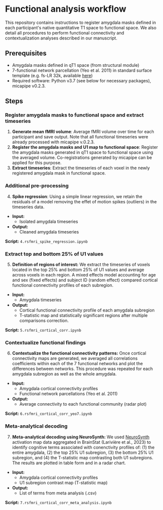# Functional analysis workflow

This repository contains instructions to register amygdala masks defined in each participant's native quantitative T1 space to functional space. We also detail all procedures to perform functional connectivity and contextualization analyses described in our manuscript.

## Prerequisites

- Amygdala masks defined in qT1 space (from structural module)
- 7-functional network parcellation (Yeo et al. 2011) in standard surface template (e.g. fs-LR 32k, available [here](https://github.com/ThomasYeoLab/CBIG)) 
- Required software: Python v3.7 (see below for necessary packages), micapipe v0.2.3.

## Steps

### Register amygdala masks to functional space and extract timeseries

1. **Generate mean fMRI volume**: Average fMRI volume over time for each participant and save output. Note that all functional timeseries were already processed with micapipe v.0.2.3. 
2. **Register the amygdala masks and U1 map to functional space**: Register the amygdala masks generated in qT1 space to functional space using the averaged volume. Co-registrations generated by micapipe can be applied for this purpose.
3. **Extract timeseries**: Extract the timeseries of each voxel in the newly registered amygdala mask in functional space.

### Additional pre-processing

4. **Spike regression**: Using a simple linear regression, we retain the residuals of a model removing the effet of motion spikes (outliers) in the timeseries data. 

- **Input:** 
  - Isolated amygdala timeseries
- **Output:** 
  - Cleaned amygdala timeseries

**Script:** `4.rsfmri_spike_regression.ipynb`

### Extract top and bottom 25% of U1 values

5. **Definition of regions of interest:** We extract the timeseries of voxels located in the top 25% and bottom 25% of U1 values and average across voxels in each region. A mixed effects model accounting for age and sex (fixed effects) and subject ID (random effect) compared cortical functional connectivity profiles of each subregion.

- **Input:** 
  - Amygdala timeseries
- **Output:** 
  - Cortical functional connectivity profile of each amygdala subregion
  - T-statistic map and statistically significant regions after multiple comparisons correction. 
  
**Script:** `5.rsfmri_cortical_corr.ipynb`

### Contextualize functional findings

6. **Contextualize the functional connectivity patterns:** Once cortical connectivity maps are generated, we averaged all correlations coefficients within each of the 7 functional networks and plot the differences between networks. This procedure was repeated for each amygdala subregion as well as the whole amygdala. 

- **Input:** 
  - Amygdala cortical connectivity profiles
  - Functional network parcellations (Yeo et al. 2011)
- **Output:** 
  - Average connectivity to each functional community (radar plot)
  
**Script:** `6.rsfmri_cortical_corr_yeo7.ipynb`

### Meta-analytical decoding 

7. **Meta-analytical decoding using NeuroSynth:** We used [NeuroSynth](https://neurosynth.org/) activation map data aggregated in BrainStat (Larivière et al., 2023) to identify cognitive terms associated with conenctivity profiles of: (1) the entire amygdala, (2) the top 25% U1 subregion, (3) the bottom 25% U1 subregion, and (4) the T-statistic map contrasting both U1 subregions. The results are plotted in table form and in a radar chart.

- **Input:** 
  - Amygdala cortical connectivity profiles
  - U1 subregion contrast map (T-statistic map)
- **Output:** 
  - List of terms from meta analysis (.csv)
  
**Script:** `7.rsfmri_cortical_corr_meta_analysis.ipynb`
